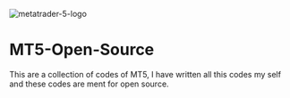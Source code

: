 ![metatrader-5-logo](https://github.com/user-attachments/assets/09f1e161-f307-4697-8e6d-5c0367397765)
# MT5-Open-Source
This are a collection of codes of MT5, I have written all this codes my self and these codes are ment for open source.
